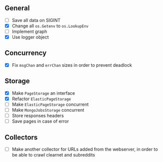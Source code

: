 ## General
- [ ] Save all data on SIGINT
- [x] Change all `os.Getenv` to `os.LookupEnv`
- [ ] Implement graph
- [X] Use logger object

## Concurrency
- [X] Fix `msgChan` and `errChan` sizes in order to prevent deadlock

## Storage
- [x] Make `PageStorage` an interface
- [x] Refactor `ElasticPageStorage`
- [ ] Make `ElasticPageStorage` concurrent
- [ ] Make `MongoJobsStorage` concurrent
- [ ] Store responses headers
- [ ] Save pages in case of error

## Collectors
- [ ] Make another collector for URLs added from the webserver, in order to be
    able to crawl clearnet and subreddits
